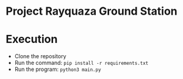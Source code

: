 # Project Rayquaza Ground Station

    

# Execution
 - Clone the repository
 - Run the command: `pip install -r requirements.txt`
 - Run the program: `python3 main.py`